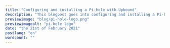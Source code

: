 ```yaml
---
title: "Configuring and installing a Pi-hole with Upbound"
description: "This blogpost goes into configuring and installing a Pi-hole with Upbound on your home-network."
previewimage: "blog/pi-hole-logo.png"
previewimagealt: "pi-hole logo"
date: "the 21st of February 2021"
postlang: "en"
wordcount: ""
---
```

